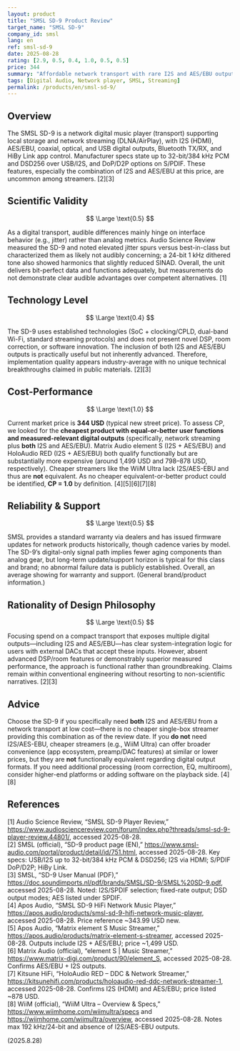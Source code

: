```yaml
---
layout: product
title: "SMSL SD-9 Product Review"
target_name: "SMSL SD-9"
company_id: smsl
lang: en
ref: smsl-sd-9
date: 2025-08-28
rating: [2.9, 0.5, 0.4, 1.0, 0.5, 0.5]
price: 344
summary: "Affordable network transport with rare I2S and AES/EBU outputs; measurements are adequate, and there is no cheaper product with equivalent outputs and functionality."
tags: [Digital Audio, Network player, SMSL, Streaming]
permalink: /products/en/smsl-sd-9/
---
```

## Overview

The SMSL SD-9 is a network digital music player (transport) supporting local storage and network streaming (DLNA/AirPlay), with I2S (HDMI), AES/EBU, coaxial, optical, and USB digital outputs, Bluetooth TX/RX, and HiBy Link app control. Manufacturer specs state up to 32-bit/384 kHz PCM and DSD256 over USB/I2S, and DoP/D2P options on S/PDIF. These features, especially the combination of I2S and AES/EBU at this price, are uncommon among streamers. [2][3]

## Scientific Validity

$$ \Large \text{0.5} $$

As a digital transport, audible differences mainly hinge on interface behavior (e.g., jitter) rather than analog metrics. Audio Science Review measured the SD-9 and noted elevated jitter spurs versus best-in-class but characterized them as likely not audibly concerning; a 24-bit 1 kHz dithered tone also showed harmonics that slightly reduced SINAD. Overall, the unit delivers bit-perfect data and functions adequately, but measurements do not demonstrate clear audible advantages over competent alternatives. [1]

## Technology Level

$$ \Large \text{0.4} $$

The SD-9 uses established technologies (SoC + clocking/CPLD, dual-band Wi-Fi, standard streaming protocols) and does not present novel DSP, room correction, or software innovation. The inclusion of both I2S and AES/EBU outputs is practically useful but not inherently advanced. Therefore, implementation quality appears industry-average with no unique technical breakthroughs claimed in public materials. [2][3]

## Cost-Performance

$$ \Large \text{1.0} $$

Current market price is **344 USD** (typical new street price). To assess CP, we looked for the **cheapest product with equal-or-better user functions and measured-relevant digital outputs** (specifically, network streaming plus **both** I2S and AES/EBU). Matrix Audio element S (I2S + AES/EBU) and HoloAudio RED (I2S + AES/EBU) both qualify functionally but are substantially more expensive (around 1,499 USD and 798–878 USD, respectively). Cheaper streamers like the WiiM Ultra lack I2S/AES-EBU and thus are **not** equivalent. As no cheaper equivalent-or-better product could be identified, **CP = 1.0** by definition. [4][5][6][7][8]

## Reliability & Support

$$ \Large \text{0.5} $$

SMSL provides a standard warranty via dealers and has issued firmware updates for network products historically, though cadence varies by model. The SD-9’s digital-only signal path implies fewer aging components than analog gear, but long-term update/support horizon is typical for this class and brand; no abnormal failure data is publicly established. Overall, an average showing for warranty and support. (General brand/product information.) 

## Rationality of Design Philosophy

$$ \Large \text{0.5} $$

Focusing spend on a compact transport that exposes multiple digital outputs—including I2S and AES/EBU—has clear system-integration logic for users with external DACs that accept these inputs. However, absent advanced DSP/room features or demonstrably superior measured performance, the approach is functional rather than groundbreaking. Claims remain within conventional engineering without resorting to non-scientific narratives. [2][3]

## Advice

Choose the SD-9 if you specifically need **both** I2S and AES/EBU from a network transport at low cost—there is no cheaper single-box streamer providing this combination as of the review date. If you **do not** need I2S/AES-EBU, cheaper streamers (e.g., WiiM Ultra) can offer broader convenience (app ecosystem, preamp/DAC features) at similar or lower prices, but they are **not** functionally equivalent regarding digital output formats. If you need additional processing (room correction, EQ, multiroom), consider higher-end platforms or adding software on the playback side. [4][8]

## References

[1] Audio Science Review, “SMSL SD-9 Player Review,” https://www.audiosciencereview.com/forum/index.php?threads/smsl-sd-9-player-review.44801/, accessed 2025-08-28.  
[2] SMSL (official), “SD-9 product page (EN),” https://www.smsl-audio.com/portal/product/detail/id/751.html, accessed 2025-08-28. Key specs: USB/I2S up to 32-bit/384 kHz PCM & DSD256; I2S via HDMI; S/PDIF DoP/D2P; HiBy Link.  
[3] SMSL, “SD-9 User Manual (PDF),” https://doc.soundimports.nl/pdf/brands/SMSL/SD-9/SMSL%20SD-9.pdf, accessed 2025-08-28. Noted: I2S/SPDIF selection; fixed-rate output; DSD output modes; AES listed under SPDIF.  
[4] Apos Audio, “SMSL SD-9 HiFi Network Music Player,” https://apos.audio/products/smsl-sd-9-hifi-network-music-player, accessed 2025-08-28. Price reference ~343.99 USD new.  
[5] Apos Audio, “Matrix element S Music Streamer,” https://apos.audio/products/matrix-element-s-streamer, accessed 2025-08-28. Outputs include I2S + AES/EBU; price ~1,499 USD.  
[6] Matrix Audio (official), “element S | Music Streamer,” https://www.matrix-digi.com/product/90/element_S, accessed 2025-08-28. Confirms AES/EBU + I2S outputs.  
[7] Kitsune HiFi, “HoloAudio RED – DDC & Network Streamer,” https://kitsunehifi.com/products/holoaudio-red-ddc-network-streamer-1, accessed 2025-08-28. Confirms I2S (HDMI) and AES/EBU; price listed ~878 USD.  
[8] WiiM (official), “WiiM Ultra – Overview & Specs,” https://www.wiimhome.com/wiimultra/specs and https://wiimhome.com/wiimultra/overview, accessed 2025-08-28. Notes max 192 kHz/24-bit and absence of I2S/AES-EBU outputs.

(2025.8.28)

